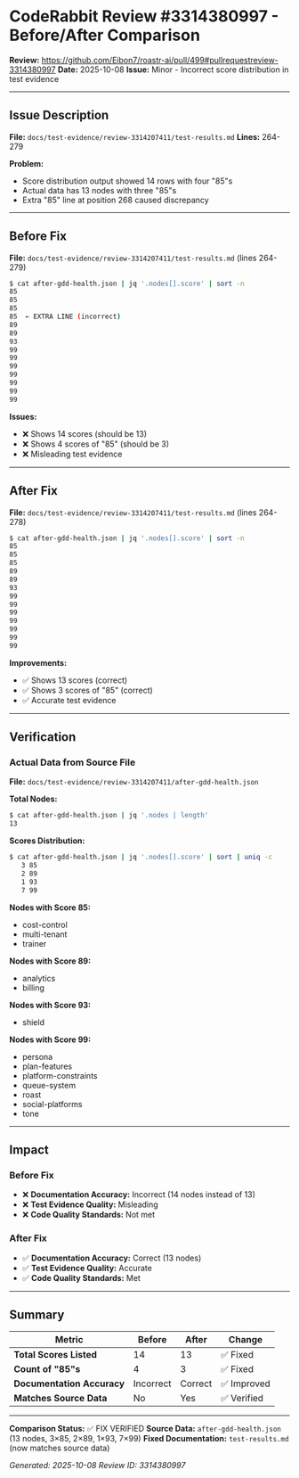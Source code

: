 # CodeRabbit Review #3314380997 - Before/After Comparison

**Review:** <https://github.com/Eibon7/roastr-ai/pull/499#pullrequestreview-3314380997>
**Date:** 2025-10-08
**Issue:** Minor - Incorrect score distribution in test evidence

---

## Issue Description

**File:** `docs/test-evidence/review-3314207411/test-results.md`
**Lines:** 264-279

**Problem:**
- Score distribution output showed 14 rows with four "85"s
- Actual data has 13 nodes with three "85"s
- Extra "85" line at position 268 caused discrepancy

---

## Before Fix

**File:** `docs/test-evidence/review-3314207411/test-results.md` (lines 264-279)

```bash
$ cat after-gdd-health.json | jq '.nodes[].score' | sort -n
85
85
85
85  ← EXTRA LINE (incorrect)
89
89
93
99
99
99
99
99
99
99
```

**Issues:**
- ❌ Shows 14 scores (should be 13)
- ❌ Shows 4 scores of "85" (should be 3)
- ❌ Misleading test evidence

---

## After Fix

**File:** `docs/test-evidence/review-3314207411/test-results.md` (lines 264-278)

```bash
$ cat after-gdd-health.json | jq '.nodes[].score' | sort -n
85
85
85
89
89
93
99
99
99
99
99
99
99
```

**Improvements:**
- ✅ Shows 13 scores (correct)
- ✅ Shows 3 scores of "85" (correct)
- ✅ Accurate test evidence

---

## Verification

### Actual Data from Source File

**File:** `docs/test-evidence/review-3314207411/after-gdd-health.json`

**Total Nodes:**
```bash
$ cat after-gdd-health.json | jq '.nodes | length'
13
```

**Scores Distribution:**
```bash
$ cat after-gdd-health.json | jq '.nodes[].score' | sort | uniq -c
   3 85
   2 89
   1 93
   7 99
```

**Nodes with Score 85:**
- cost-control
- multi-tenant
- trainer

**Nodes with Score 89:**
- analytics
- billing

**Nodes with Score 93:**
- shield

**Nodes with Score 99:**
- persona
- plan-features
- platform-constraints
- queue-system
- roast
- social-platforms
- tone

---

## Impact

### Before Fix
- ❌ **Documentation Accuracy:** Incorrect (14 nodes instead of 13)
- ❌ **Test Evidence Quality:** Misleading
- ❌ **Code Quality Standards:** Not met

### After Fix
- ✅ **Documentation Accuracy:** Correct (13 nodes)
- ✅ **Test Evidence Quality:** Accurate
- ✅ **Code Quality Standards:** Met

---

## Summary

| Metric | Before | After | Change |
|--------|--------|-------|--------|
| **Total Scores Listed** | 14 | 13 | ✅ Fixed |
| **Count of "85"s** | 4 | 3 | ✅ Fixed |
| **Documentation Accuracy** | Incorrect | Correct | ✅ Improved |
| **Matches Source Data** | No | Yes | ✅ Verified |

---

**Comparison Status:** ✅ FIX VERIFIED
**Source Data:** `after-gdd-health.json` (13 nodes, 3×85, 2×89, 1×93, 7×99)
**Fixed Documentation:** `test-results.md` (now matches source data)

_Generated: 2025-10-08_
_Review ID: 3314380997_

